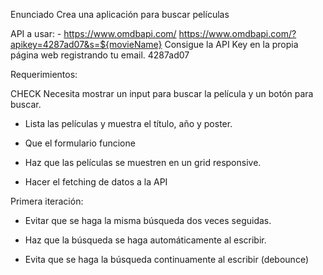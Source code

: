 Enunciado
Crea una aplicación para buscar películas

API a usar: - https://www.omdbapi.com/
https://www.omdbapi.com/?apikey=4287ad07&s=${movieName}
Consigue la API Key en la propia página web registrando tu email. 4287ad07

Requerimientos:

CHECK Necesita mostrar un input para buscar la película y un botón para buscar.

- Lista las películas y muestra el título, año y poster.

- Que el formulario funcione

- Haz que las películas se muestren en un grid responsive.

- Hacer el fetching de datos a la API

Primera iteración:

- Evitar que se haga la misma búsqueda dos veces seguidas.

- Haz que la búsqueda se haga automáticamente al escribir.

- Evita que se haga la búsqueda continuamente al escribir (debounce)
